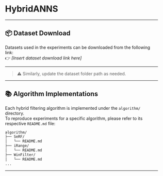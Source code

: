 # HybridANNS



---

## 📦 Dataset Download

Datasets used in the experiments can be downloaded from the following link:  
👉 *[Insert dataset download link here]*

---


> ⚠️ Similarly, update the dataset folder path as needed.

---

## 📚 Algorithm Implementations

Each hybrid filtering algorithm is implemented under the `algorithm/` directory.  
To reproduce experiments for a specific algorithm, please refer to its respective `README.md` file:

```bash
algorithm/
├── SeRF/
│   └── README.md
├── iRange/
│   └── README.md
├── WinFilter/
│   └── README.md
...
```

---

